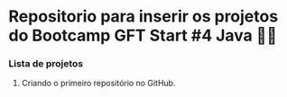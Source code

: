 # Repositorio para inserir os projetos do Bootcamp GFT Start #4 Java :man_student:

### Lista de projetos

1. Criando o primeiro repositório no GitHub.